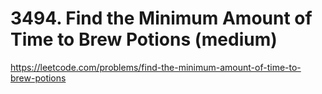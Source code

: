 # 3494. Find the Minimum Amount of Time to Brew Potions (medium)

https://leetcode.com/problems/find-the-minimum-amount-of-time-to-brew-potions
